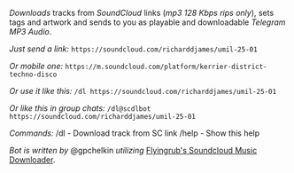 *Downloads* tracks from *SoundCloud* links (_mp3 128 Kbps rips only_), sets tags and artwork and sends to you as playable and downloadable *Telegram MP3 Audio*.

*Just send a link:*
`https://soundcloud.com/richarddjames/umil-25-01`

*Or mobile one:*
`https://m.soundcloud.com/platform/kerrier-district-techno-disco`

*Or use it like this:*
`/dl https://soundcloud.com/richarddjames/umil-25-01`

*Or like this in group chats:*
`/dl@scdlbot https://soundcloud.com/richarddjames/umil-25-01`

*Commands:*
/dl - Download track from SC link
/help - Show this help

_Bot is written by_ @gpchelkin _utilizing_ [Flyingrub's Soundcloud Music Downloader](https://github.com/flyingrub/scdl).
